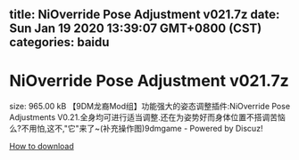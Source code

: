 
title: NiOverride Pose Adjustment v021.7z
date: Sun Jan 19 2020 13:39:07 GMT+0800 (CST)    
categories: baidu
---

# NiOverride Pose Adjustment v021.7z
size: 965.00 kB
 【9DM龙裔Mod组】功能强大的姿态调整插件:NiOverride Pose Adjustments V0.21.全身均可进行适当调整.还在为姿势好而身体位置不搭调苦恼么?不用怕,这不,"它"来了~(补充操作图)9dmgame - Powered by Discuz!
 

[How to download](https://bpcam.bemobtrk.com/go/2ceec3aa-1ca2-46d6-b9ff-aaa5c184517c?jno=4904)